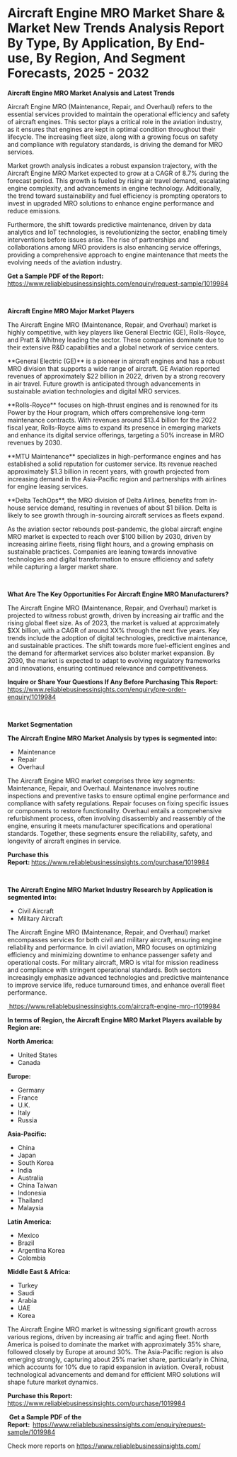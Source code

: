 <p><h1>Aircraft Engine MRO Market Share & Market New Trends Analysis Report By Type, By Application, By End-use, By Region, And Segment Forecasts, 2025 - 2032</h1></p><p><strong>Aircraft Engine MRO Market Analysis and Latest Trends</strong></p>
<p><p>Aircraft Engine MRO (Maintenance, Repair, and Overhaul) refers to the essential services provided to maintain the operational efficiency and safety of aircraft engines. This sector plays a critical role in the aviation industry, as it ensures that engines are kept in optimal condition throughout their lifecycle. The increasing fleet size, along with a growing focus on safety and compliance with regulatory standards, is driving the demand for MRO services.</p><p>Market growth analysis indicates a robust expansion trajectory, with the Aircraft Engine MRO Market expected to grow at a CAGR of 8.7% during the forecast period. This growth is fueled by rising air travel demand, escalating engine complexity, and advancements in engine technology. Additionally, the trend toward sustainability and fuel efficiency is prompting operators to invest in upgraded MRO solutions to enhance engine performance and reduce emissions.</p><p>Furthermore, the shift towards predictive maintenance, driven by data analytics and IoT technologies, is revolutionizing the sector, enabling timely interventions before issues arise. The rise of partnerships and collaborations among MRO providers is also enhancing service offerings, providing a comprehensive approach to engine maintenance that meets the evolving needs of the aviation industry.</p></p>
<p><strong>Get a Sample PDF of the Report:&nbsp;</strong> <a href="https://www.reliablebusinessinsights.com/enquiry/request-sample/1019984?utm_campaign=2760&utm_medium=2&utm_source=Github&utm_content=ia&utm_term=08042025&utm_id=aircraft-engine-mro">https://www.reliablebusinessinsights.com/enquiry/request-sample/1019984</a></p>
<p>&nbsp;</p>
<p><strong>Aircraft Engine MRO Major Market Players</strong></p>
<p><p>The Aircraft Engine MRO (Maintenance, Repair, and Overhaul) market is highly competitive, with key players like General Electric (GE), Rolls-Royce, and Pratt & Whitney leading the sector. These companies dominate due to their extensive R&D capabilities and a global network of service centers.</p><p>**General Electric (GE)** is a pioneer in aircraft engines and has a robust MRO division that supports a wide range of aircraft. GE Aviation reported revenues of approximately $22 billion in 2022, driven by a strong recovery in air travel. Future growth is anticipated through advancements in sustainable aviation technologies and digital MRO services.</p><p>**Rolls-Royce** focuses on high-thrust engines and is renowned for its Power by the Hour program, which offers comprehensive long-term maintenance contracts. With revenues around $13.4 billion for the 2022 fiscal year, Rolls-Royce aims to expand its presence in emerging markets and enhance its digital service offerings, targeting a 50% increase in MRO revenues by 2030.</p><p>**MTU Maintenance** specializes in high-performance engines and has established a solid reputation for customer service. Its revenue reached approximately $1.3 billion in recent years, with growth projected from increasing demand in the Asia-Pacific region and partnerships with airlines for engine leasing services.</p><p>**Delta TechOps**, the MRO division of Delta Airlines, benefits from in-house service demand, resulting in revenues of about $1 billion. Delta is likely to see growth through in-sourcing aircraft services as fleets expand.</p><p>As the aviation sector rebounds post-pandemic, the global aircraft engine MRO market is expected to reach over $100 billion by 2030, driven by increasing airline fleets, rising flight hours, and a growing emphasis on sustainable practices. Companies are leaning towards innovative technologies and digital transformation to ensure efficiency and safety while capturing a larger market share.</p></p>
<p>&nbsp;</p>
<p><strong>What Are The Key Opportunities For Aircraft Engine MRO Manufacturers?</strong></p>
<p><p>The Aircraft Engine MRO (Maintenance, Repair, and Overhaul) market is projected to witness robust growth, driven by increasing air traffic and the rising global fleet size. As of 2023, the market is valued at approximately $XX billion, with a CAGR of around XX% through the next five years. Key trends include the adoption of digital technologies, predictive maintenance, and sustainable practices. The shift towards more fuel-efficient engines and the demand for aftermarket services also bolster market expansion. By 2030, the market is expected to adapt to evolving regulatory frameworks and innovations, ensuring continued relevance and competitiveness.</p></p>
<p><strong>Inquire or Share Your Questions If Any Before Purchasing This Report:</strong> <a href="https://www.reliablebusinessinsights.com/enquiry/pre-order-enquiry/1019984?utm_campaign=2760&utm_medium=2&utm_source=Github&utm_content=ia&utm_term=08042025&utm_id=aircraft-engine-mro">https://www.reliablebusinessinsights.com/enquiry/pre-order-enquiry/1019984</a></p>
<p>&nbsp;</p>
<p><strong>Market Segmentation</strong></p>
<p><strong>The Aircraft Engine MRO Market Analysis by types is segmented into:</strong></p>
<p><ul><li>Maintenance</li><li>Repair</li><li>Overhaul</li></ul></p>
<p><p>The Aircraft Engine MRO market comprises three key segments: Maintenance, Repair, and Overhaul. Maintenance involves routine inspections and preventive tasks to ensure optimal engine performance and compliance with safety regulations. Repair focuses on fixing specific issues or components to restore functionality. Overhaul entails a comprehensive refurbishment process, often involving disassembly and reassembly of the engine, ensuring it meets manufacturer specifications and operational standards. Together, these segments ensure the reliability, safety, and longevity of aircraft engines in service.</p></p>
<p><strong>Purchase this Report:&nbsp;</strong><a href="https://www.reliablebusinessinsights.com/purchase/1019984?utm_campaign=2760&utm_medium=2&utm_source=Github&utm_content=ia&utm_term=08042025&utm_id=aircraft-engine-mro">https://www.reliablebusinessinsights.com/purchase/1019984</a></p>
<p>&nbsp;</p>
<p><strong>The Aircraft Engine MRO Market Industry Research by Application is segmented into:</strong></p>
<p><ul><li>Civil Aircraft</li><li>Military Aircraft</li></ul></p>
<p><p>The Aircraft Engine MRO (Maintenance, Repair, and Overhaul) market encompasses services for both civil and military aircraft, ensuring engine reliability and performance. In civil aviation, MRO focuses on optimizing efficiency and minimizing downtime to enhance passenger safety and operational costs. For military aircraft, MRO is vital for mission readiness and compliance with stringent operational standards. Both sectors increasingly emphasize advanced technologies and predictive maintenance to improve service life, reduce turnaround times, and enhance overall fleet performance.</p></p>
<p><a href="https://www.reliablebusinessinsights.com/aircraft-engine-mro-r1019984?utm_campaign=2760&utm_medium=2&utm_source=Github&utm_content=ia&utm_term=08042025&utm_id=aircraft-engine-mro">&nbsp;https://www.reliablebusinessinsights.com/aircraft-engine-mro-r1019984</a></p>
<p><strong>In terms of Region, the Aircraft Engine MRO Market Players available by Region are:</strong></p>
<p>
    <p> <strong> North America: </strong>
        <ul>
            <li>United States</li>
            <li>Canada</li>
        </ul>
        </p> 
    <p> <strong> Europe: </strong>
        <ul>
            <li>Germany</li>
            <li>France</li>
            <li>U.K.</li>
            <li>Italy</li>
            <li>Russia</li>
        </ul>
        </p> 
    <p> <strong> Asia-Pacific: </strong>
        <ul>
            <li>China</li>
            <li>Japan</li>
            <li>South Korea</li>
            <li>India</li>
            <li>Australia</li>
            <li>China Taiwan</li>
            <li>Indonesia</li>
            <li>Thailand</li>
            <li>Malaysia</li>
        </ul>
        </p> 
    <p> <strong> Latin America: </strong>
        <ul>
            <li>Mexico</li>
            <li>Brazil</li>
            <li>Argentina Korea</li>
            <li>Colombia</li>
        </ul>
        </p> 
    <p> <strong> Middle East & Africa: </strong>
        <ul>
            <li>Turkey</li>
            <li>Saudi</li>
            <li>Arabia</li>
            <li>UAE</li>
            <li>Korea</li>
        </ul>
    </p>
    </p>
<p><p>The Aircraft Engine MRO market is witnessing significant growth across various regions, driven by increasing air traffic and aging fleet. North America is poised to dominate the market with approximately 35% share, followed closely by Europe at around 30%. The Asia-Pacific region is also emerging strongly, capturing about 25% market share, particularly in China, which accounts for 10% due to rapid expansion in aviation. Overall, robust technological advancements and demand for efficient MRO solutions will shape future market dynamics.</p></p>
<p><strong>Purchase this Report: </strong><a href="https://www.reliablebusinessinsights.com/purchase/1019984?utm_campaign=2760&utm_medium=2&utm_source=Github&utm_content=ia&utm_term=08042025&utm_id=aircraft-engine-mro">https://www.reliablebusinessinsights.com/purchase/1019984</a></p>
<p>&nbsp;<strong>Get a Sample PDF of the Report:&nbsp;&nbsp;</strong><a href="https://www.reliablebusinessinsights.com/enquiry/request-sample/1019984?utm_campaign=2760&utm_medium=2&utm_source=Github&utm_content=ia&utm_term=08042025&utm_id=aircraft-engine-mro">https://www.reliablebusinessinsights.com/enquiry/request-sample/1019984</a></p>
<p><strong></strong></p>
<p>Check more reports on <a href="https://www.reliablebusinessinsights.com/?utm_campaign=2760&utm_medium=2&utm_source=Github&utm_content=ia&utm_term=08042025&utm_id=aircraft-engine-mro">https://www.reliablebusinessinsights.com/</a></p>
